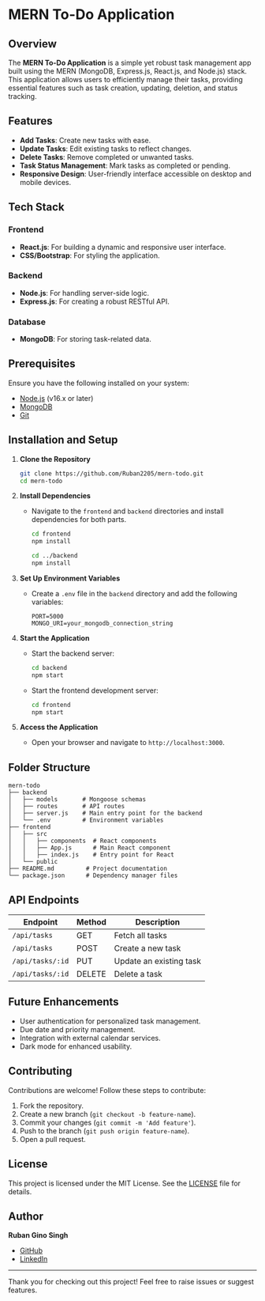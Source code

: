 # MERN To-Do Application

## Overview
The **MERN To-Do Application** is a simple yet robust task management app built using the MERN (MongoDB, Express.js, React.js, and Node.js) stack. This application allows users to efficiently manage their tasks, providing essential features such as task creation, updating, deletion, and status tracking.

## Features
- **Add Tasks**: Create new tasks with ease.
- **Update Tasks**: Edit existing tasks to reflect changes.
- **Delete Tasks**: Remove completed or unwanted tasks.
- **Task Status Management**: Mark tasks as completed or pending.
- **Responsive Design**: User-friendly interface accessible on desktop and mobile devices.

## Tech Stack
### Frontend
- **React.js**: For building a dynamic and responsive user interface.
- **CSS/Bootstrap**: For styling the application.

### Backend
- **Node.js**: For handling server-side logic.
- **Express.js**: For creating a robust RESTful API.

### Database
- **MongoDB**: For storing task-related data.

## Prerequisites
Ensure you have the following installed on your system:
- [Node.js](https://nodejs.org/) (v16.x or later)
- [MongoDB](https://www.mongodb.com/)
- [Git](https://git-scm.com/)

## Installation and Setup
1. **Clone the Repository**
   ```bash
   git clone https://github.com/Ruban2205/mern-todo.git
   cd mern-todo
   ```

2. **Install Dependencies**
   - Navigate to the `frontend` and `backend` directories and install dependencies for both parts.
     ```bash
     cd frontend
     npm install

     cd ../backend
     npm install
     ```

3. **Set Up Environment Variables**
   - Create a `.env` file in the `backend` directory and add the following variables:
     ```env
     PORT=5000
     MONGO_URI=your_mongodb_connection_string
     ```

4. **Start the Application**
   - Start the backend server:
     ```bash
     cd backend
     npm start
     ```
   - Start the frontend development server:
     ```bash
     cd frontend
     npm start
     ```

5. **Access the Application**
   - Open your browser and navigate to `http://localhost:3000`.

## Folder Structure
```
mern-todo
├── backend
│   ├── models       # Mongoose schemas
│   ├── routes       # API routes
│   ├── server.js    # Main entry point for the backend
│   └── .env         # Environment variables
├── frontend
│   ├── src
│   │   ├── components  # React components
│   │   ├── App.js      # Main React component
│   │   ├── index.js    # Entry point for React
│   └── public
├── README.md         # Project documentation
└── package.json      # Dependency manager files
```

## API Endpoints
| Endpoint          | Method | Description           |
|-------------------|--------|-----------------------|
| `/api/tasks`      | GET    | Fetch all tasks       |
| `/api/tasks`      | POST   | Create a new task     |
| `/api/tasks/:id`  | PUT    | Update an existing task |
| `/api/tasks/:id`  | DELETE | Delete a task         |

## Future Enhancements
- User authentication for personalized task management.
- Due date and priority management.
- Integration with external calendar services.
- Dark mode for enhanced usability.

## Contributing
Contributions are welcome! Follow these steps to contribute:
1. Fork the repository.
2. Create a new branch (`git checkout -b feature-name`).
3. Commit your changes (`git commit -m 'Add feature'`).
4. Push to the branch (`git push origin feature-name`).
5. Open a pull request.

## License
This project is licensed under the MIT License. See the [LICENSE](LICENSE) file for details.

## Author
**Ruban Gino Singh**
- [GitHub](https://github.com/Ruban2205)
- [LinkedIn](https://linkedin.com/in/ruban2205)

---
Thank you for checking out this project! Feel free to raise issues or suggest features.
